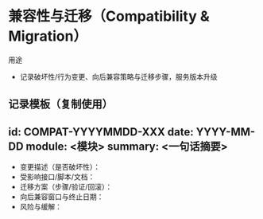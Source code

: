 # 兼容性与迁移（Compatibility & Migration）

用途

- 记录破坏性/行为变更、向后兼容策略与迁移步骤，服务版本升级

## 记录模板（复制使用）

## id: COMPAT-YYYYMMDD-XXX date: YYYY-MM-DD module: \<模块> summary: \<一句话摘要>

- 变更描述（是否破坏性）：
- 受影响接口/脚本/文档：
- 迁移方案（步骤/验证/回滚）：
- 向后兼容窗口与终止日期：
- 风险与缓解：
